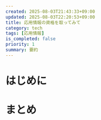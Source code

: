 ```yaml
---
created: 2025-08-03T21:43:33+09:00
updated: 2025-08-03T22:20:53+09:00
title: 応用情報の資格を取ってみて
category: tech
tags: [応用情報]
is_completed: false
priority: 1
summary: 要約
---
```


# はじめに

# まとめ
